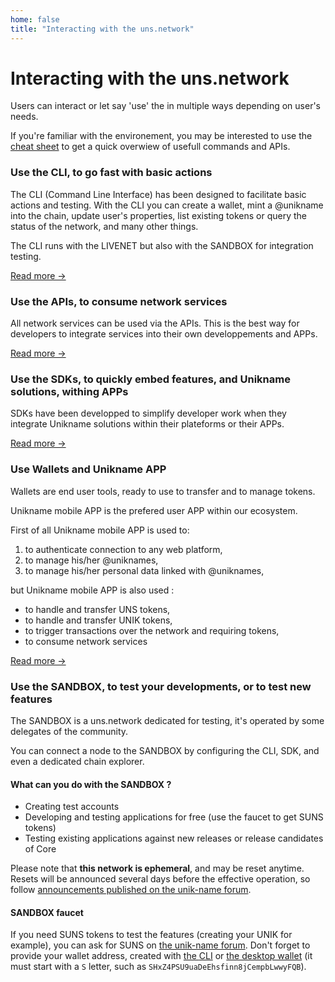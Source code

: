 ```yaml
---
home: false
title: "Interacting with the uns.network"
---
```


# Interacting with the uns.network

Users can interact or let say 'use' the <uns/> in multiple ways depending on user's needs.

If you're familiar with the <uns/> environement, you may be interested to use the [cheat sheet](cheatsheet) to get a quick overwiew of usefull commands and APIs.

### Use the CLI, to go fast with basic actions

The CLI (Command Line Interface) has been designed to facilitate basic actions and testing. With the CLI you can create a wallet, mint a @unikname into the chain, update user's properties, list existing tokens or query the status of the network, and many other things. 

The CLI runs with the LIVENET but also with the SANDBOX for integration testing. 

[Read more &rightarrow;](cli)

### Use the APIs, to consume network services

All network services can be used via the <uns/> APIs. This is the best way for developers to integrate <uns/> services into their own developpements and APPs. 

[Read more &rightarrow;](api)

### Use the SDKs, to quickly embed <uns/> features, and Unikname solutions, withing APPs

SDKs have been developped to simplify developer work when they integrate Unikname solutions within their plateforms or their APPs. 

[Read more &rightarrow;](sdk)

### Use Wallets and Unikname APP

Wallets are end user tools, ready to use to transfer and to manage tokens. 

Unikname mobile APP is the prefered user APP within our ecosystem. 

First of all Unikname mobile APP is used to: 
1. to authenticate connection to any web platform, 
1. to manage his/her @uniknames,
1. to manage his/her personal data linked with @uniknames,

but Unikname mobile APP is also used : 
- to handle and transfer UNS tokens, 
- to handle and transfer UNIK tokens, 
- to trigger transactions over the network and requiring tokens,
- to consume network services 

[Read more &rightarrow;](wallet)

### Use the SANDBOX, to test your developments, or to test new features

The SANDBOX is a uns.network dedicated for testing, it's operated by some delegates of the community.

You can connect a node to the SANDBOX by configuring the CLI, SDK, and even a dedicated chain explorer.

#### What can you do with the SANDBOX ?

- Creating test accounts
- Developing and testing applications for free (use the faucet to get SUNS tokens)
- Testing existing applications against new releases or release candidates of <uns/> Core

Please note that **this network is ephemeral**, and may be reset anytime. Resets will be announced several days before the effective operation, so follow [announcements published on the unik-name forum](https://forum.unik-name.com/c/uns-network).

#### SANDBOX faucet

If you need SUNS tokens to test the <uns/> features (creating your UNIK for example), you can ask for SUNS on [the unik-name forum](https://forum.unik-name.com/c/uns-network/faucet).
Don't forget to provide your wallet address, created with [the <uns/> CLI](cli.html#create-wallet) or [the desktop wallet](wallet) (it must start with a `S` letter, such as `SHxZ4PSU9uaDeEhsfinn8jCempbLwwyFQB`).
